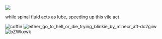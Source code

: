![](https://komarev.com/ghpvc/?username=sou1punKe&label=tacos&color=6b0000&base=400)



while spinal fluid acts as lube, speeding up this vile act

![coffin](https://github.com/user-attachments/assets/efabe7bb-a281-4e72-94ce-2b0e9416b6a2) ![either_go_to_hell_or_die_trying_blinkie_by_minecr_aft-dc2giiw](https://github.com/user-attachments/assets/700f9458-9a93-46f3-a6e5-e5f604a7fd63) ![bZWkxwk](https://github.com/user-attachments/assets/1a118bc4-3592-4c5f-9536-3d27edf856ae)



<!--
**sou1punK/sou1punK** is a ✨ _special_ ✨ repository because its `README.md` (this file) appears on your GitHub profile.

Here are some ideas to get you started:

- 🔭 I’m currently working on ...
- 🌱 I’m currently learning ...
- 👯 I’m looking to collaborate on ...
- 🤔 I’m looking for help with ...
- 💬 Ask me about ...
- 📫 How to reach me: ...
- 😄 Pronouns: ...
- ⚡ Fun fact: ...
-->
